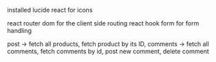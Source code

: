 installed lucide react for icons

react router dom for the client side routing
react hook form for form handling

post -> fetch all products, fetch product by its ID,
comments -> fetch all comments, fetch comments by id, post new comment, delete comment

